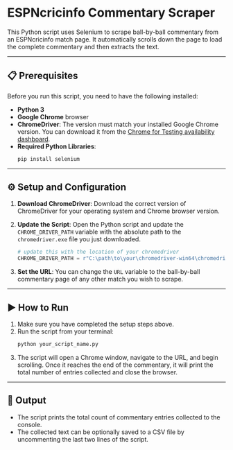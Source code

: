 # ESPNcricinfo Commentary Scraper

This Python script uses Selenium to scrape ball-by-ball commentary from an ESPNcricinfo match page. It automatically scrolls down the page to load the complete commentary and then extracts the text.

---

## 📋 Prerequisites

Before you run this script, you need to have the following installed:

* **Python 3**
* **Google Chrome** browser
* **ChromeDriver**: The version must match your installed Google Chrome version. You can download it from the [Chrome for Testing availability dashboard](https://googlechromelabs.github.io/chrome-for-testing/).
* **Required Python Libraries**:
    ```bash
    pip install selenium
    ```

---

## ⚙️ Setup and Configuration

1.  **Download ChromeDriver**: Download the correct version of ChromeDriver for your operating system and Chrome browser version.
2.  **Update the Script**: Open the Python script and update the `CHROME_DRIVER_PATH` variable with the absolute path to the `chromedriver.exe` file you just downloaded.

    ```python
    # update this with the location of your chromedriver
    CHROME_DRIVER_PATH = r"C:\path\to\your\chromedriver-win64\chromedriver.exe"
    ```

3.  **Set the URL**: You can change the `URL` variable to the ball-by-ball commentary page of any other match you wish to scrape.

---

## ▶️ How to Run

1.  Make sure you have completed the setup steps above.
2.  Run the script from your terminal:
    ```bash
    python your_script_name.py
    ```
3.  The script will open a Chrome window, navigate to the URL, and begin scrolling. Once it reaches the end of the commentary, it will print the total number of entries collected and close the browser.

---

## 📄 Output

* The script prints the total count of commentary entries collected to the console.
* The collected text can be optionally saved to a CSV file by uncommenting the last two lines of the script.
